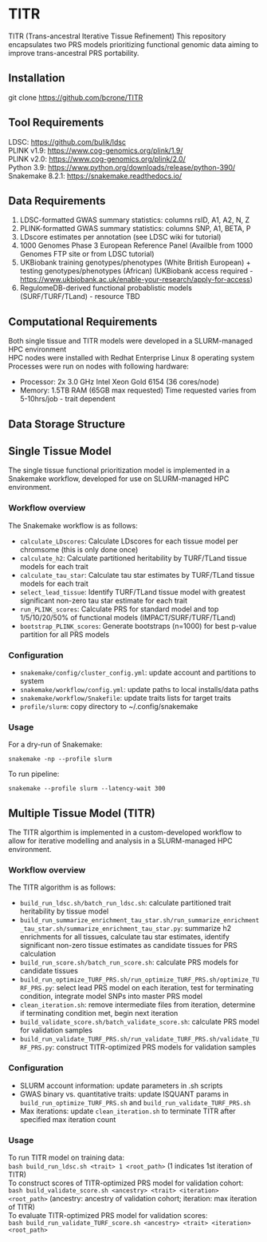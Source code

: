 # TITR
TITR (Trans-ancestral Iterative Tissue Refinement)
This repository encapsulates two PRS models prioritizing functional genomic data aiming to improve trans-ancestral PRS portability.
## Installation
git clone https://github.com/bcrone/TITR
## Tool Requirements
LDSC: https://github.com/bulik/ldsc  
PLINK v1.9: https://www.cog-genomics.org/plink/1.9/  
PLINK v2.0: https://www.cog-genomics.org/plink/2.0/  
Python 3.9: https://www.python.org/downloads/release/python-390/  
Snakemake 8.2.1: https://snakemake.readthedocs.io/  
## Data Requirements
1. LDSC-formatted GWAS summary statistics: columns rsID, A1, A2, N, Z
2. PLINK-formatted GWAS summary statistics: columns SNP, A1, BETA, P
3. LDscore estimates per annotation (see LDSC wiki for tutorial)
4. 1000 Genomes Phase 3 European Reference Panel (Availble from 1000 Genomes FTP site or from LDSC tutorial)
5. UKBiobank training genotypes/phenotypes (White British European) + testing genotypes/phenotypes (African) (UKBiobank access required - https://www.ukbiobank.ac.uk/enable-your-research/apply-for-access)
6. RegulomeDB-derived functional probablistic models (SURF/TURF/TLand) - resource TBD
## Computational Requirements
Both single tissue and TITR models were developed in a SLURM-managed HPC environment   
HPC nodes were installed with Redhat Enterprise Linux 8 operating system  
Processes were run on nodes with following hardware:  
- Processor: 2x 3.0 GHz Intel Xeon Gold 6154 (36 cores/node)
- Memory: 1.5TB RAM (65GB max requested)
Time requested varies from 5-10hrs/job - trait dependent
## Data Storage Structure

## Single Tissue Model
The single tissue functional prioritization model is implemented in a Snakemake workflow, developed for use on SLURM-managed HPC environment. 
### Workflow overview
The Snakemake workflow is as follows:  
- ```calculate_LDscores```: Calculate LDscores for each tissue model per chromsome (this is only done once)  
- ```calculate_h2```: Calculate partitioned heritability by TURF/TLand tissue models for each trait  
- ```calculate_tau_star```: Calculate tau star estimates by TURF/TLand tissue models for each trait  
- ```select_lead_tissue```: Identify TURF/TLand tissue model with greatest significant non-zero tau star estimate for each trait  
- ```run_PLINK_scores```: Calculate PRS for standard model and top 1/5/10/20/50% of functional models (IMPACT/SURF/TURF/TLand)  
- ```bootstrap_PLINK_scores```: Generate bootstraps (n=1000) for best p-value partition for all PRS models  
### Configuration
- ```snakemake/config/cluster_config.yml```: update account and partitions to system  
- ```snakemake/workflow/config.yml```: update paths to local installs/data paths  
- ```snakemake/workflow/Snakefile```: update traits lists for target traits  
- ```profile/slurm```: copy directory to ~/.config/snakemake  
### Usage 
For a dry-run of Snakemake:  
```
snakemake -np --profile slurm
```
To run pipeline:  
```
snakemake --profile slurm --latency-wait 300
```
## Multiple Tissue Model (TITR)
The TITR algorthim is implemented in a custom-developed workflow to allow for iterative modelling and analysis in a SLURM-managed HPC environment.  
### Workflow overview
The TITR algorithm is as follows:  
- ```build_run_ldsc.sh/batch_run_ldsc.sh```: calculate partitioned trait heritability by tissue model
- ```build_run_summarize_enrichment_tau_star.sh/run_summarize_enrichment_tau_star.sh/summarize_enrichment_tau_star.py```: summarize h2 enrichments for all tissues, calculate tau star estimates, identify significant non-zero tissue estimates as candidate tissues for PRS calculation
- ```build_run_score.sh/batch_run_score.sh```: calculate PRS models for candidate tissues
- ```build_run_optimize_TURF_PRS.sh/run_optimize_TURF_PRS.sh/optimize_TURF_PRS.py```: select lead PRS model on each iteration, test for terminating condition, integrate model SNPs into master PRS model
- ```clean_iteration.sh```: remove intermediate files from iteration, determine if terminating condition met, begin next iteration
- ```build_validate_score.sh/batch_validate_score.sh```: calculate PRS model for validation samples
- ```build_run_validate_TURF_PRS.sh/run_validate_TURF_PRS.sh/validate_TURF_PRS.py```: construct TITR-optimized PRS models for validation samples
### Configuration
- SLURM account information: update parameters in .sh scripts
- GWAS binary vs. quantitative traits: update ISQUANT params in ```build_run_optimize_TURF_PRS.sh``` and ```build_run_validate_TURF_PRS.sh```
- Max iterations: update ```clean_iteration.sh``` to terminate TITR after specified max iteration count
### Usage
To run TITR model on training data:  
```bash build_run_ldsc.sh <trait> 1 <root_path>``` (1 indicates 1st iteration of TITR)  
To construct scores of TITR-optimized PRS model for validation cohort:  
```bash build_validate_score.sh <ancestry> <trait> <iteration> <root_path>``` (ancestry: ancestry of validation cohort; iteration: max iteration of TITR)  
To evaluate TITR-optimized PRS model for validation scores:  
```bash build_run_validate_TURF_score.sh <ancestry> <trait> <iteration> <root_path>```
